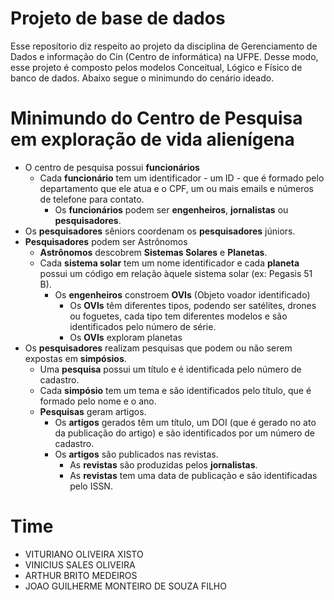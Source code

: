 # Projeto de base de dados
Esse reposítorio diz respeito ao projeto da disciplina de Gerenciamento de Dados e informação do Cin (Centro de informática) na UFPE. Desse modo, esse projeto é composto pelos modelos Conceitual, Lógico e Físico de banco de dados. Abaixo segue o minimundo do cenário ideado.

# Minimundo do Centro de Pesquisa em exploração de vida alienígena

- O centro de pesquisa possui **funcionários**
    - Cada **funcionário** tem um identificador -  um ID - que é formado pelo departamento que ele atua e o CPF, um ou mais emails e números de telefone para contato.
        - Os **funcionários** podem ser **engenheiros**, **jornalistas** ou **pesquisadores**.
- Os **pesquisadores** sêniors coordenam os **pesquisadores** júniors.
- **Pesquisadores** podem ser Astrônomos
    - **Astrônomos** descobrem **Sistemas Solares** e **Planetas**.
    - Cada **sistema solar** tem um nome identificador e cada **planeta** possui um código em relação àquele sistema solar (ex: Pegasis 51 B).
        - Os **engenheiros** constroem **OVIs** (Objeto voador identificado)
            - Os **OVIs** têm diferentes tipos, podendo ser satélites, drones ou foguetes, cada tipo tem diferentes modelos e são identificados pelo número de série.
            - Os **OVIs** exploram planetas
- Os **pesquisadores** realizam pesquisas que podem ou não serem expostas em **simpósios**.
    - Uma **pesquisa** possui um título e é identificada pelo número de cadastro.
    - Cada **simpósio** tem um tema e são identificados pelo título, que é formado pelo nome e o ano.
    - **Pesquisas** geram artigos.
        - Os **artigos** gerados têm um título, um DOI (que é gerado no ato da publicação do artigo) e são identificados por um número de cadastro.
        - Os **artigos** são publicados nas revistas.
            - As **revistas** são produzidas pelos **jornalistas**.
            - As **revistas** tem uma data de publicação e são identificadas pelo ISSN.

# Time
- VITURIANO OLIVEIRA XISTO
- VINICIUS SALES OLIVEIRA
- ARTHUR BRITO MEDEIROS
- JOAO GUILHERME MONTEIRO DE SOUZA FILHO
